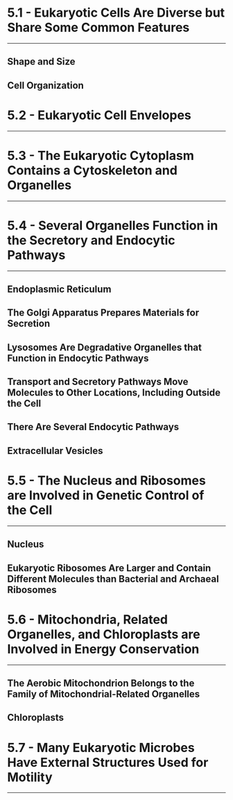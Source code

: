 # 5.1 - Eukaryotic Cells Are Diverse but Share Some Common Features

---
## Shape and Size
## Cell Organization

# 5.2 - Eukaryotic Cell Envelopes

---
# 5.3 - The Eukaryotic Cytoplasm Contains a Cytoskeleton and Organelles

---

# 5.4 - Several Organelles Function in the Secretory and Endocytic Pathways

---
## Endoplasmic Reticulum
## The Golgi Apparatus Prepares Materials for Secretion
## Lysosomes Are Degradative Organelles that Function in Endocytic Pathways
## Transport and Secretory Pathways Move Molecules to Other Locations, Including Outside the Cell
## There Are Several Endocytic Pathways
## Extracellular Vesicles
# 5.5 - The Nucleus and Ribosomes are Involved in Genetic Control of the Cell

---
## Nucleus
## Eukaryotic Ribosomes Are Larger and Contain Different Molecules than Bacterial and Archaeal Ribosomes

# 5.6 - Mitochondria, Related Organelles, and Chloroplasts are Involved in Energy Conservation

---
## The Aerobic Mitochondrion Belongs to the Family of Mitochondrial-Related Organelles
## Chloroplasts

# 5.7 - Many Eukaryotic Microbes Have External Structures Used for Motility

---
